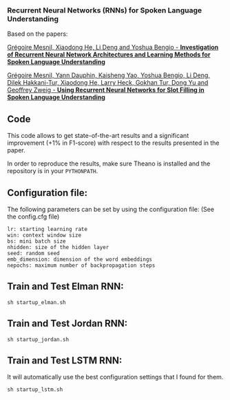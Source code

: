 ### Recurrent Neural Networks (RNNs) for Spoken Language Understanding

Based on the papers:

[Grégoire Mesnil, Xiaodong He, Li Deng and Yoshua Bengio - **Investigation of Recurrent Neural Network Architectures and Learning Methods for Spoken Language Understanding**](http://www.iro.umontreal.ca/~lisa/pointeurs/RNNSpokenLanguage2013.pdf)

[Grégoire Mesnil, Yann Dauphin, Kaisheng Yao, Yoshua Bengio, Li Deng, Dilek Hakkani-Tur, Xiaodong He, Larry Heck, Gokhan Tur, Dong Yu and Geoffrey Zweig - **Using Recurrent Neural Networks for Slot Filling in Spoken Language Understanding**](http://www.iro.umontreal.ca/~lisa/pointeurs/taslp_RNNSLU_final_doubleColumn.pdf)

## Code

This code allows to get state-of-the-art results and a significant improvement
(+1% in F1-score) with respect to the results presented in the paper.

In order to reproduce the results, make sure Theano is installed and the
repository is in your `PYTHONPATH`.


Configuration file:
-------------------

The following parameters can be set by using the configuration file: (See the config.cfg file)

```
lr: starting learning rate
win: context window size
bs: mini batch size
nhidden: size of the hidden layer
seed: random seed
emb_dimension: dimension of the word embeddings
nepochs: maximum number of backpropagation steps
```

Train and Test Elman RNN:
-------------------

```
sh startup_elman.sh
```

Train and Test Jordan RNN:
--------------------

```
sh startup_jordan.sh
```

Train and Test LSTM RNN:
--------------------
It will automatically use the best configuration settings that I found for them.
```
sh startup_lstm.sh
```


